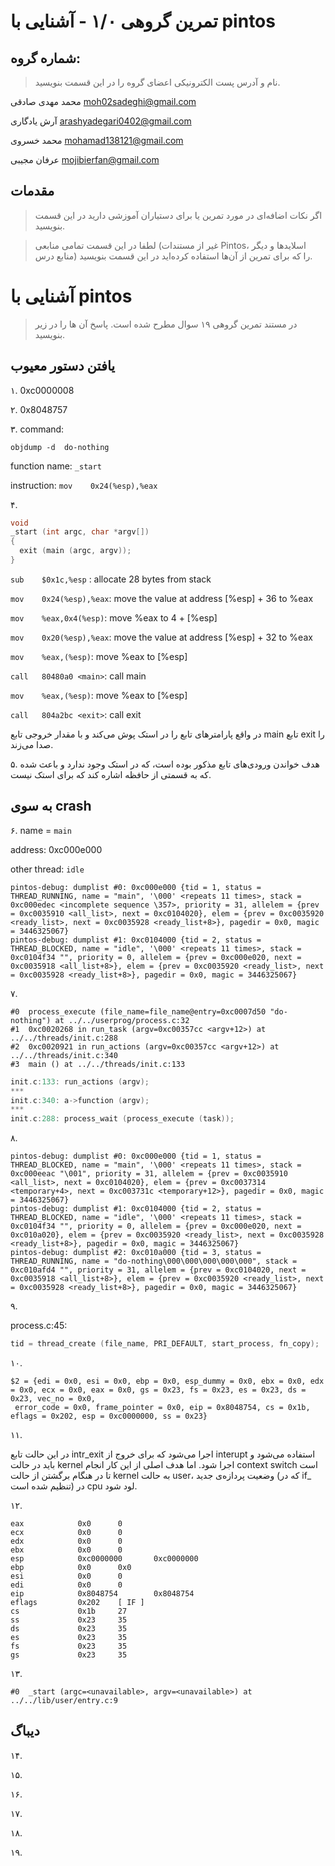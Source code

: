 تمرین گروهی ۱/۰ - آشنایی با pintos
======================

شماره گروه:
-----
> نام و آدرس پست الکترونیکی اعضای گروه را در این قسمت بنویسید.

محمد مهدی صادقی moh02sadeghi@gmail.com

آرش یادگاری arashyadegari0402@gmail.com

محمد خسروی mohamad138121@gmail.com

عرفان مجیبی mojibierfan@gmail.com

مقدمات
----------
> اگر نکات اضافه‌ای در مورد تمرین یا برای دستیاران آموزشی دارید در این قسمت بنویسید.


> لطفا در این قسمت تمامی منابعی (غیر از مستندات Pintos، اسلاید‌ها و دیگر منابع  درس) را که برای تمرین از آن‌ها استفاده کرده‌اید در این قسمت بنویسید.

آشنایی با pintos
============
>  در مستند تمرین گروهی ۱۹ سوال مطرح شده است. پاسخ آن ها را در زیر بنویسید.


## یافتن دستور معیوب

۱.
0xc0000008

۲.
0x8048757

۳.
command:

```objdump -d  do-nothing```

function name: `_start`

instruction: `mov    0x24(%esp),%eax`



۴.
```C
void
_start (int argc, char *argv[])
{
  exit (main (argc, argv));
}
```

`sub    $0x1c,%esp` : allocate 28 bytes from stack

`mov    0x24(%esp),%eax`: move the value at address [%esp] + 36 to %eax

`mov    %eax,0x4(%esp)`: move %eax to 4 + [%esp]

`mov    0x20(%esp),%eax`:  move the value at address [%esp] + 32 to %eax

`mov    %eax,(%esp)`: move %eax to [%esp]

`call   80480a0 <main>`: call main

`mov    %eax,(%esp)`: move %eax to [%esp]

`call   804a2bc <exit>`: call exit

در واقع پارامترهای تابع را در استک پوش می‌کند و با مقدار خروجی تابع main تابع exit را صدا می‌زند.


۵.
هدف خواندن ورودی‌های تابع مذکور بوده است، که در استک وجود ندارد و باعث شده که به قسمتی از حافظه اشاره کند که برای استک نیست.

## به سوی crash


۶.
name = `main`

address: 0xc000e000

other thread: `idle`

```
pintos-debug: dumplist #0: 0xc000e000 {tid = 1, status = THREAD_RUNNING, name = "main", '\000' <repeats 11 times>, stack = 0xc000edec <incomplete sequence \357>, priority = 31, allelem = {prev = 0xc0035910 <all_list>, next = 0xc0104020}, elem = {prev = 0xc0035920 <ready_list>, next = 0xc0035928 <ready_list+8>}, pagedir = 0x0, magic = 3446325067}
pintos-debug: dumplist #1: 0xc0104000 {tid = 2, status = THREAD_BLOCKED, name = "idle", '\000' <repeats 11 times>, stack = 0xc0104f34 "", priority = 0, allelem = {prev = 0xc000e020, next = 0xc0035918 <all_list+8>}, elem = {prev = 0xc0035920 <ready_list>, next = 0xc0035928 <ready_list+8>}, pagedir = 0x0, magic = 3446325067}
```

۷.

```
#0  process_execute (file_name=file_name@entry=0xc0007d50 "do-nothing") at ../../userprog/process.c:32
#1  0xc0020268 in run_task (argv=0xc00357cc <argv+12>) at ../../threads/init.c:288
#2  0xc0020921 in run_actions (argv=0xc00357cc <argv+12>) at ../../threads/init.c:340
#3  main () at ../../threads/init.c:133
```

```C
init.c:133: run_actions (argv);
***
init.c:340: a->function (argv);
***
init.c:288: process_wait (process_execute (task));
```

۸.

```
pintos-debug: dumplist #0: 0xc000e000 {tid = 1, status = THREAD_BLOCKED, name = "main", '\000' <repeats 11 times>, stack = 0xc000eeac "\001", priority = 31, allelem = {prev = 0xc0035910 <all_list>, next = 0xc0104020}, elem = {prev = 0xc0037314 <temporary+4>, next = 0xc003731c <temporary+12>}, pagedir = 0x0, magic = 3446325067}
pintos-debug: dumplist #1: 0xc0104000 {tid = 2, status = THREAD_BLOCKED, name = "idle", '\000' <repeats 11 times>, stack = 0xc0104f34 "", priority = 0, allelem = {prev = 0xc000e020, next = 0xc010a020}, elem = {prev = 0xc0035920 <ready_list>, next = 0xc0035928 <ready_list+8>}, pagedir = 0x0, magic = 3446325067}
pintos-debug: dumplist #2: 0xc010a000 {tid = 3, status = THREAD_RUNNING, name = "do-nothing\000\000\000\000\000", stack = 0xc010afd4 "", priority = 31, allelem = {prev = 0xc0104020, next = 0xc0035918 <all_list+8>}, elem = {prev = 0xc0035920 <ready_list>, next = 0xc0035928 <ready_list+8>}, pagedir = 0x0, magic = 3446325067}
```

۹.

process.c:45:
```C
tid = thread_create (file_name, PRI_DEFAULT, start_process, fn_copy);
```

۱۰.

```
$2 = {edi = 0x0, esi = 0x0, ebp = 0x0, esp_dummy = 0x0, ebx = 0x0, edx = 0x0, ecx = 0x0, eax = 0x0, gs = 0x23, fs = 0x23, es = 0x23, ds = 0x23, vec_no = 0x0,
 error_code = 0x0, frame_pointer = 0x0, eip = 0x8048754, cs = 0x1b, eflags = 0x202, esp = 0xc0000000, ss = 0x23}
```

۱۱.

در این حالت تابع intr_exit اجرا می‌شود که برای خروج از interupt استفاده می‌شود و باید در حالت kernel اجرا شود. 
اما هدف اصلی از این کار انجام context switch است تا در هنگام برگشتن از حالت kernel به حالت user، وضعیت پردازه‌ی جدید (که در if_ تنظیم شده است) در cpu لود شود.

۱۲.
```
eax            0x0      0
ecx            0x0      0
edx            0x0      0
ebx            0x0      0
esp            0xc0000000       0xc0000000
ebp            0x0      0x0
esi            0x0      0
edi            0x0      0
eip            0x8048754        0x8048754
eflags         0x202    [ IF ]
cs             0x1b     27
ss             0x23     35
ds             0x23     35
es             0x23     35
fs             0x23     35
gs             0x23     35
```
۱۳.
```
#0  _start (argc=<unavailable>, argv=<unavailable>) at ../../lib/user/entry.c:9
```

## دیباگ

۱۴.

۱۵.

۱۶.

۱۷.

۱۸.

۱۹.